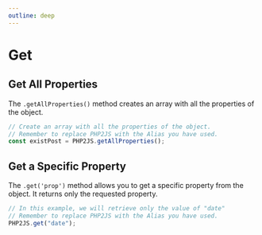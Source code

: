 ```yaml
---
outline: deep
---
```


# Get 

## Get All Properties

The `.getAllProperties()` method creates an array with all the properties of the object.

```javascript
// Create an array with all the properties of the object.
// Remember to replace PHP2JS with the Alias you have used.
const existPost = PHP2JS.getAllProperties(); 
```

## Get a Specific Property

The `.get('prop')` method allows you to get a specific property from the object. It returns only the requested property.

```javascript
// In this example, we will retrieve only the value of "date"
// Remember to replace PHP2JS with the Alias you have used.
PHP2JS.get("date"); 
```